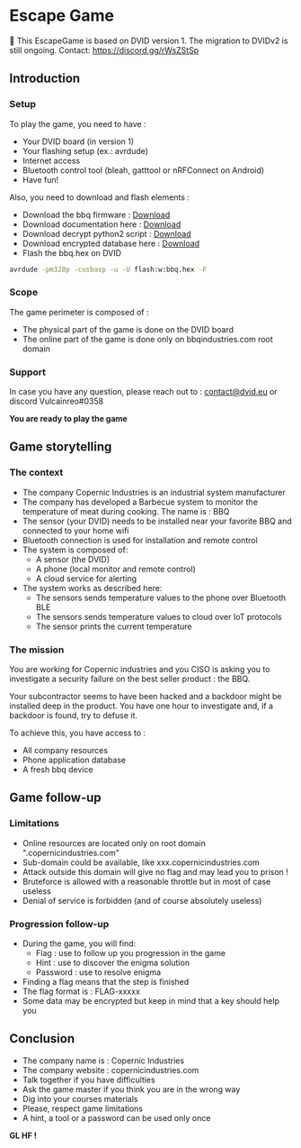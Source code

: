 # Escape Game

🚨 This EscapeGame is based on DVID version 1. The migration to DVIDv2 is still ongoing.
Contact: https://discord.gg/rWsZStSp

## Introduction
### Setup
To play the game, you need to have :

  * Your DVID board (in version 1)
  * Your flashing setup (ex.: avrdude)
  * Internet access
  * Bluetooth control tool (bleah, gatttool or nRFConnect on Android)
  * Have fun!

Also, you need to download and flash elements :
  * Download the bbq firmware : [Download](bbq.hex)
  * Download documentation here : [Download](bbq_datasheet.pdf)
  * Download decrypt python2 script : [Download](decrypt.py)
  * Download encrypted database here : [Download](database.db.enc)
  * Flash the bbq.hex on DVID

  ```bash
  avrdude -pm328p -cusbasp -u -U flash:w:bbq.hex -F
  ```

### Scope
The game perimeter is composed of :

  * The physical part of the game is done on the DVID board
  * The online part of the game is done only on bbqindustries.com root domain


### Support
In case you have any question, please reach out to : contact@dvid.eu or discord Vulcainreo#0358


**You are ready to play the game**

## Game storytelling
### The context

* The company Copernic Industries is an industrial system manufacturer
* The company has developed a Barbecue system to monitor the temperature of meat during cooking. The name is : BBQ
* The sensor (your DVID) needs to be installed near your favorite BBQ and connected to your home wifi
* Bluetooth connection is used for installation and remote control
* The system is composed of:
    * A sensor (the DVID)
    * A phone (local monitor and remote control)
    * A cloud service for alerting
*  The system works as described here:
    * The sensors sends temperature values to the phone over Bluetooth BLE
    * The sensors sends temperature values to cloud over IoT protocols
    * The sensor prints the current temperature

### The mission
You are working for Copernic industries and you CISO is asking you to investigate a security failure on the best seller product : the BBQ.

Your subcontractor seems to have been hacked and a backdoor might be installed deep in the product.
You have one hour to investigate and, if a backdoor is found, try to defuse it.

To achieve this, you have access to :

* All company resources
* Phone application database
* A fresh bbq device


## Game follow-up
### Limitations
* Online resources are located only on root domain ".copernicindustries.com"
* Sub-domain could be available, like xxx.copernicindustries.com
* Attack outside this domain will give no flag and may lead you to prison !
* Bruteforce is allowed with a reasonable throttle but in most of case useless
* Denial of service is forbidden (and of course absolutely useless)

### Progression follow-up
* During the game, you will find:
    * Flag : use to follow up you progression in the game
    * Hint : use to discover the enigma solution
    * Password : use to resolve enigma
* Finding a flag means that the step is finished
* The flag format is : FLAG-xxxxx
* Some data may be encrypted but keep in mind that a key should help you


## Conclusion
* The company name is : Copernic Industries
* The company website : copernicindustries.com
* Talk together if you have difficulties
* Ask the game master if you think you are in the wrong way
* Dig into your courses materials
* Please, respect game limitations
* A hint, a tool or a password can be used only once

**GL HF !**
